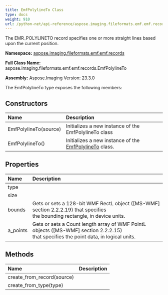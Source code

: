 ```yaml
---
title: EmfPolylineTo Class
type: docs
weight: 910
url: /python-net/api-reference/aspose.imaging.fileformats.emf.emf.records/emfpolylineto/
---
```


The EMR_POLYLINETO record specifies one or more straight lines based upon the current position.

**Namespace:** [aspose.imaging.fileformats.emf.emf.records](/imaging/python-net/api-reference/aspose.imaging.fileformats.emf.emf.records/)

**Full Class Name:** aspose.imaging.fileformats.emf.emf.records.EmfPolylineTo

**Assembly:**  Aspose.Imaging Version: 23.3.0

The EmfPolylineTo type exposes the following members:
## **Constructors**
|**Name**|**Description**|
| :- | :- |
|EmfPolylineTo(source)|Initializes a new instance of the EmfPolylineTo class|
|EmfPolylineTo()|Initializes a new instance of the [EmfPolylineTo](/imaging/python-net/api-reference/aspose.imaging.fileformats.emf.emf.records/emfpolylineto/) class.|
## **Properties**
|**Name**|**Description**|
| :- | :- |
|type|  |
|size|  |
|bounds|Gets or sets a 128-bit WMF RectL object ([MS-WMF] section 2.2.2.19) that specifies <br/>            the bounding rectangle, in device units.|
|a_points|Gets or sets a Count length array of WMF PointL objects ([MS-WMF] section 2.2.2.15) <br/>            that specifies the point data, in logical units.|
## **Methods**
|**Name**|**Description**|
| :- | :- |
|create_from_record(source)|  |
|create_from_type(type)|  |
